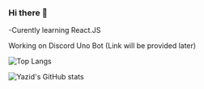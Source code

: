 ### Hi there 👋

-Curently learning React.JS

Working on Discord Uno Bot (Link will be provided later)


![Top Langs](https://github-readme-stats.vercel.app/api/top-langs/?username=YazidIlyasBaihaqi&theme=radical)
<!--
**YazidIlyasBaihaqi/YazidIlyasBaihaqi** is a ✨ _special_ ✨ repository because its `README.md` (this file) appears on your GitHub profile.

Here are some ideas to get you started:

- 🔭 I’m currently working on ...
- 🌱 I’m currently learning ...
- 👯 I’m looking to collaborate on ...
- 🤔 I’m looking for help with ...
- 💬 Ask me about ...
- 📫 How to reach me: ...
- 😄 Pronouns: ...
- ⚡ Fun fact: ...
-->
![Yazid's GitHub stats](https://github-readme-stats.vercel.app/api?username=YazidIlyasBaihaqi&show_icons=true&theme=radical)

